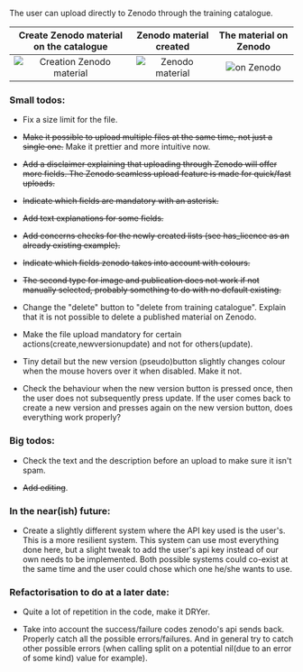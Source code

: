 The user can upload directly to Zenodo through the training catalogue.


Create Zenodo material on the catalogue                 |  Zenodo material created                   |  The material on Zenodo
:-------------------------:|:-------------------------:|:-------------------------:
![Creation Zenodo material](https://i.imgur.com/Z702A0X.png)  |  ![Zenodo material](https://i.imgur.com/0I1t2JI.png)  |  ![on Zenodo](https://i.imgur.com/E7qv7U5.png)


### Small todos:

- Fix a size limit for the file.  

- ~~Make it possible to upload multiple files at the same time, not just a single one.~~ Make it prettier and more intuitive now.

- ~~Add a disclaimer explaining that uploading through Zenodo will offer more fields. The Zenodo seamless upload feature is made for quick/fast uploads.~~

- ~~Indicate which fields are mandatory with an asterisk.~~

- ~~Add text explanations for some fields.~~

- ~~Add concerns checks for the newly created lists (see has_licence as an already existing example).~~

- ~~Indicate which fields zenodo takes into account with colours.~~

- ~~The second type for image and publication does not work if not manually selected, probably something to do with no default existing.~~

- Change the "delete" button to "delete from training catalogue". Explain that it is not possible to delete a published material on Zenodo. 

- Make the file upload mandatory for certain actions(create,newversionupdate) and not for others(update).

- Tiny detail but the new version (pseudo)button slightly changes colour when the mouse hovers over it when disabled. Make it not.

- Check the behaviour when the new version button is pressed once, then the user does not subsequently press update. If the user comes back to create a new version and presses again on the new version button, does everything work properly? 

### Big todos:

- Check the text and the description before an upload to make sure it isn't spam.

- ~~Add editing~~.

### In the near(ish) future:

- Create a slightly different system where the API key used is the user's. This is a more resilient system. This system can use most everything done here, but a slight tweak to add the user's api key instead of our own needs to be implemented. Both possible systems could co-exist at the same time and the user could chose which one he/she wants to use. 

### Refactorisation to do at a later date:

- Quite a lot of repetition in the code, make it DRYer.

- Take into account the success/failure codes zenodo's api sends back. Properly catch all the possible errors/failures. And in general try to catch other possible errors (when calling split on a potential nil(due to an error of some kind) value for example).

